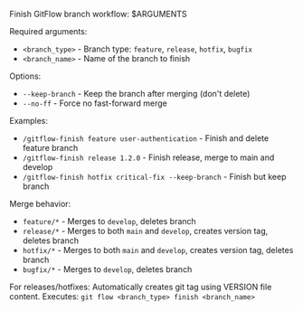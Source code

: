 Finish GitFlow branch workflow: $ARGUMENTS

Required arguments:
- `<branch_type>` - Branch type: `feature`, `release`, `hotfix`, `bugfix`
- `<branch_name>` - Name of the branch to finish

Options:
- `--keep-branch` - Keep the branch after merging (don't delete)
- `--no-ff` - Force no fast-forward merge

Examples:
- `/gitflow-finish feature user-authentication` - Finish and delete feature branch
- `/gitflow-finish release 1.2.0` - Finish release, merge to main and develop
- `/gitflow-finish hotfix critical-fix --keep-branch` - Finish but keep branch

Merge behavior:
- `feature/*` - Merges to `develop`, deletes branch
- `release/*` - Merges to both `main` and `develop`, creates version tag, deletes branch
- `hotfix/*` - Merges to both `main` and `develop`, creates version tag, deletes branch
- `bugfix/*` - Merges to `develop`, deletes branch

For releases/hotfixes: Automatically creates git tag using VERSION file content.
Executes: `git flow <branch_type> finish <branch_name>`